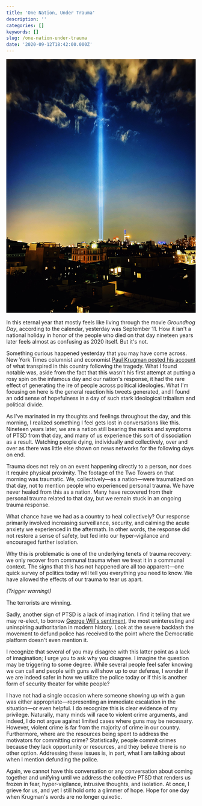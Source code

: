```yaml
---
title: 'One Nation, Under Trauma'
description: ''
categories: []
keywords: []
slug: /one-nation-under-trauma
date: '2020-09-12T18:42:00.000Z'
---
```


![](../images/CF16820A-5FD6-4133-A9BD-733133ED47C0.jpeg)

In this eternal year that mostly feels like living through the movie *Groundhog Day*, according to the calendar, yesterday was September 11. How it isn't a national holiday in honor of the people who died on that day nineteen years later feels almost as confusing as 2020 itself. But it's not.

Something curious happened yesterday that you may have come across. New York Times columnist and economist [Paul Krugman posted his account](https://www.fastcompany.com/90549597/new-york-times-writer-paul-krugmans-bad-9-11-tweets-have-united-the-country-against-him) of what transpired in this country following the tragedy. What I found notable was, aside from the fact that this wasn't his first attempt at putting a rosy spin on the infamous day and our nation's response, it had the rare effect of generating the ire of people across political ideologies. What I'm focusing on here is the general reaction his tweets generated, and I found an odd sense of hopefulness in a day of such stark ideological tribalism and political divide.

As I've marinated in my thoughts and feelings throughout the day, and this morning, I realized something I feel gets lost in conversations like this. Nineteen years later, we are a nation still bearing the marks and symptoms of PTSD from that day, and many of us experience this sort of dissociation as a result. Watching people dying, individually and collectively, over and over as there was little else shown on news networks for the following days on end.

Trauma does not rely on an event happening directly to a person, nor does it require physical proximity. The footage of the Two Towers on that morning was traumatic. We, collectively—as a nation—were traumatized on that day, not to mention people who experienced personal trauma. We have never healed from this as a nation. Many have recovered from their personal trauma related to that day, but we remain stuck in an ongoing trauma response.

What chance have we had as a country to heal collectively? Our response primarily involved increasing surveillance, security, and calming the acute anxiety we experienced in the aftermath. In other words, the response did not restore a sense of safety, but fed into our hyper-vigilance and encouraged further isolation.

Why this is problematic is one of the underlying tenets of trauma recovery: we only recover from communal trauma when we treat it in a communal context. The signs that this has not happened are all too apparent—one quick survey of politics today will tell you everything you need to know. We have allowed the effects of our trauma to tear us apart.

*(Trigger warning!)*

The terrorists are winning.

Sadly, another sign of PTSD is a lack of imagination. I find it telling that we may re-elect, to borrow [George Will's sentiment](https://www.washingtonpost.com/opinions/the-difference-between-trumpism-and-fascism/2020/07/09/377ae76e-c208-11ea-9fdd-b7ac6b051dc8_story.html), the most uninteresting and uninspiring authoritarian in modern history. Look at the severe backlash the movement to defund police has received to the point where the Democratic platform doesn't even mention it.

I recognize that several of you may disagree with this latter point as a lack of imagination; I urge you to ask why you disagree. I imagine the question may be triggering to some degree. While several people feel safer knowing we can call and people with guns will show up to our defense, I wonder if we are indeed safer in how we utilize the police today or if this is another form of security theater for white people?

I have not had a single occasion where someone showing up with a gun was either appropriate—representing an immediate escalation in the situation—or even helpful. I do recognize this is clear evidence of my privilege. Naturally, many minds will race to violent crime arguments, and indeed, I do not argue against limited cases where guns may be necessary. However, violent crime is far from the majority of crime in our country. Furthermore, where are the resources being spent to address the motivators for committing crime? Statistically, people commit crimes because they lack opportunity or resources, and they believe there is no other option. Addressing these issues is, in part, what I am talking about when I mention defunding the police.

Again, we cannot have this conversation or any conversation about coming together and unifying until we address the collective PTSD that renders us frozen in fear, hyper-vigilance, intrusive thoughts, and isolation. At once, I grieve for us, and yet I still hold onto a glimmer of hope. Hope for one day when Krugman's words are no longer quixotic.
